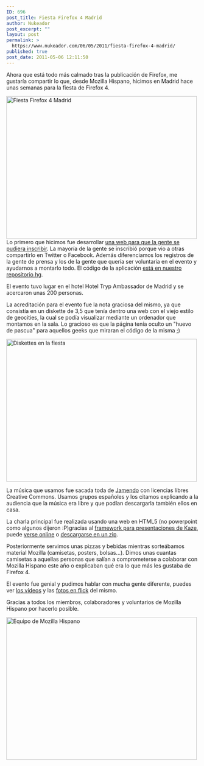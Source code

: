 ```yaml
---
ID: 696
post_title: Fiesta Firefox 4 Madrid
author: Nukeador
post_excerpt: ""
layout: post
permalink: >
  https://www.nukeador.com/06/05/2011/fiesta-firefox-4-madrid/
published: true
post_date: 2011-05-06 12:11:50
---
```

Ahora que está todo más calmado tras la publicación de Firefox, me gustaría compartir lo que, desde Mozilla Hispano, hicimos en Madrid hace unas semanas para la fiesta de Firefox 4.

<a href="http://www.flickr.com/photos/69899304@N00/5620641046/"><img class="aligncenter" src="http://farm6.static.flickr.com/5226/5620641046_18322d4af4.jpg" alt="Fiesta Firefox 4 Madrid" width="500" height="375" /></a>Lo primero que hicimos fue desarrollar <a href="http://eventos.mozilla-hispano.org/1/fiesta-firefox-4-madrid/">una web para que la gente se pudiera inscribir</a>. La mayoría de la gente se inscribió porque vio a otras compartirlo en Twitter o Facebook. Además diferenciamos los registros de la gente de prensa y los de la gente que quería ser voluntaria en el evento y ayudarnos a montarlo todo. El código de la aplicación <a href="http://hg.mozilla-hispano.org/mozevents/">está en nuestro repositorio hg</a>.

El evento tuvo lugar en el hotel Hotel Tryp Ambassador de Madrid y se acercaron unas 200 personas.

La acreditación para el evento fue la nota graciosa del mismo, ya que consistía en un diskette de 3,5 que tenía dentro una web con el viejo estilo de geocities, la cual se podía visualizar mediante un ordenador que montamos en la sala. Lo gracioso es que la página tenía oculto un "huevo de pascua" para aquellos geeks que miraran el código de la misma ;)

<a href="http://www.flickr.com/photos/69899304@N00/5638135239/"><img class="aligncenter" src="http://farm6.static.flickr.com/5144/5638135239_90c3661041.jpg" alt="Diskettes en la fiesta" width="500" height="375" /></a>

La música que usamos fue sacada toda de <a href="http://www.jamendo.com">Jamendo</a> con licencias libres Creative Commons. Usamos grupos españoles y los citamos explicando a la audiencia que la música era libre y que podían descargarla también ellos en casa.

La charla principal fue realizada usando una web en HTML5 (no powerpoint como algunos dijeron :P)gracias al <a href="http://wam.inrialpes.fr/timesheets/">framework para presentaciones de Kaze</a>, puede <a href="http://www.mozilla-hispano.org/archivos/docs/fx4madrid/">verse online</a> o <a href="http://www.mozilla-hispano.org/archivos/docs/fx4madrid/fx4madrid.zip">descargarse en un zip</a>.

Posteriormente servimos unas pizzas y bebidas mientras sorteábamos material Mozilla (camisetas, posters, bolsas...). Dimos unas cuantas camisetas a aquellas personas que salían a comprometerse a colaborar con Mozilla Hispano este año o explicaban qué era lo que más les gustaba de Firefox 4.

El evento fue genial y pudimos hablar con mucha gente diferente, puedes ver <a href="http://eventos.mozilla-hispano.org/1/fiesta-firefox-4-madrid/">los vídeos</a> y las <a href="http://www.flickr.com/photos/tags/fx4madrid/">fotos en flick</a> del mismo.

Gracias a todos los miembros, colaboradores y voluntarios de Mozilla Hispano por hacerlo posible.

<a href="http://www.flickr.com/photos/69899304@N00/5638147699/"><img class="aligncenter" src="http://farm6.static.flickr.com/5229/5638147699_099e830e4c.jpg" alt="Equipo de Mozilla Hispano" width="500" height="375" /></a>